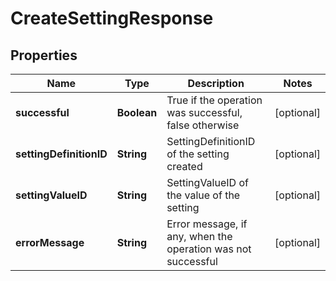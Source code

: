 
# CreateSettingResponse

## Properties
Name | Type | Description | Notes
------------ | ------------- | ------------- | -------------
**successful** | **Boolean** | True if the operation was successful, false otherwise |  [optional]
**settingDefinitionID** | **String** | SettingDefinitionID of the setting created |  [optional]
**settingValueID** | **String** | SettingValueID of the value of the setting |  [optional]
**errorMessage** | **String** | Error message, if any, when the operation was not successful |  [optional]



